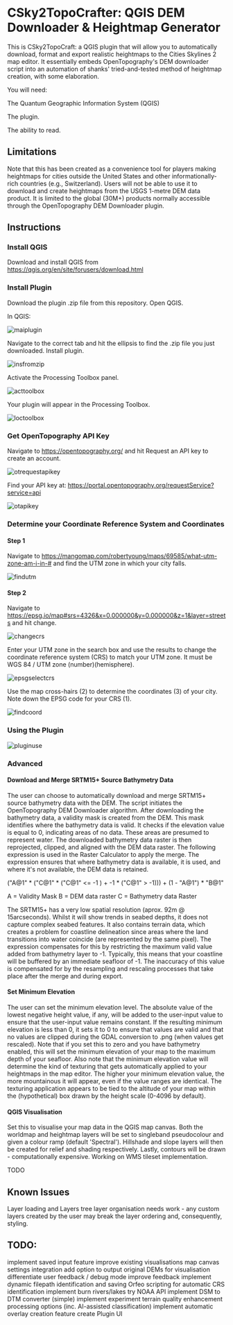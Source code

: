 # CSky2TopoCrafter: QGIS DEM Downloader & Heightmap Generator
This is CSky2TopoCraft: a QGIS plugin that will allow you to automatically download, format and export realistic heightmaps to the Cities Skylines 2 map editor. It essentially embeds OpenTopography's DEM downloader script into an automation of shanks' tried-and-tested method of heightmap creation, with some elaboration.

You will need:

The Quantum Geographic Information System (QGIS)

The plugin.

The ability to read.

## Limitations
Note that this has been created as a convenience tool for players making heightmaps for cities outside the United States and other informationally-rich countries (e.g., Switzerland). Users will not be able to use it to download and create heightmaps from the USGS 1-metre DEM data product. It is limited to the global (30M+) products normally accessible through the OpenTopography DEM Downloader plugin.

## Instructions

### Install QGIS
Download and install QGIS from https://qgis.org/en/site/forusers/download.html
### Install Plugin
Download the plugin .zip file from this repository. Open QGIS.

In QGIS:

![maiplugin](images/maiplugin.png)

Navigate to the correct tab and hit the ellipsis to find the .zip file you just downloaded. Install plugin.

![insfromzip](images/insfromzip.png)

Activate the Processing Toolbox panel.

![acttoolbox](images/acttoolbox.png)

Your plugin will appear in the Processing Toolbox.

![loctoolbox](images/loctoolbox.png)

### Get OpenTopography API Key
Navigate to https://opentopography.org/ and hit Request an API key to create an account.

![otrequestapikey](images/otrequestapikey.png)

Find your API key at: https://portal.opentopography.org/requestService?service=api

![otapikey](images/otapikey.png)

### Determine your Coordinate Reference System and Coordinates
#### Step 1
Navigate to https://mangomap.com/robertyoung/maps/69585/what-utm-zone-am-i-in-# and find the UTM zone in which your city falls.

![findutm](images/findutm.png)

#### Step 2
Navigate to https://epsg.io/map#srs=4326&x=0.000000&y=0.000000&z=1&layer=streets and hit change. 

![changecrs](images/epsgchangecrs.png)

Enter your UTM zone in the search box and use the results to change the coordinate reference system (CRS) to match your UTM zone. It must be WGS 84 / UTM zone (number)(hemisphere).

![epsgselectcrs](images/epsgselectcrs.png)

Use the map cross-hairs (2) to determine the coordinates (3) of your city. Note down the EPSG code for your CRS (1).

![findcoord](images/findcoord.png)
### Using the Plugin

![pluginuse](images/pluginuse.png)

### Advanced
#### Download and Merge SRTM15+ Source Bathymetry Data
The user can choose to automatically download and merge SRTM15+ source bathymetry data with the DEM. The script initiates the OpenTopography DEM Downloader algorithm. After downloading the bathymetry data, a validity mask is created from the DEM. This mask identifies where the bathymetry data is valid. It checks if the elevation value is equal to 0, indicating areas of no data. These areas are presumed to represent water. The downloaded bathymetry data raster is then reprojected, clipped, and aligned with the DEM data raster. The following expression is used in the Raster Calculator to apply the merge. The expression ensures that where bathymetry data is available, it is used, and where it's not available, the DEM data is retained. 

("A@1" * ("C@1" * ("C@1" <= -1 ) + -1 * ("C@1" > -1))) + (1 - "A@1") * "B@1"

A = Validity Mask
B = DEM data raster
C = Bathymetry data Raster

The SRTM15+ has a very low spatial resolution (aprox. 92m @ 15arcseconds). Whilst it will show trends in seabed depths, it does not capture complex seabed features. It also contains terrain data, which creates a problem for coastline delineation since areas where the land transitions into water coincide (are represented by the same pixel). The expression compensates for this by restricting the maximum valid value added from bathymetry layer to -1. Typically, this means that your coastline will be buffered by an immediate seafloor of -1. The inaccuracy of this value is compensated for by the resampling and rescaling processes that take place after the merge and during export.

#### Set Minimum Elevation
The user can set the minimum elevation level. The absolute value of the lowest negative height value, if any, will be added to the user-input value to ensure that the user-input value remains constant. If the resulting minimum elevation is less than 0, it sets it to 0 to ensure that values are valid and that no values are clipped during the GDAL conversion to .png (when values get rescaled). Note that if you set this to zero and you have bathymetry enabled, this will set the minimum elevation of your map to the maximum depth of your seafloor. Also note that the minimum elevation value will determine the kind of texturing that gets automatically applied to your heightmaps in the map editor. The higher your minimum elevation value, the more mountainous it will appear, even if the value ranges are identical. The texturing application appears to be tied to the altitude of your map within the (hypothetical) box drawn by the height scale (0-4096 by default).

#### QGIS Visualisation
Set this to visualise your map data in the QGIS map canvas. Both the worldmap and heightmap layers will be set to singleband pseudocolour and given a colour ramp (default 'Spectral'). Hillshade and slope layers will then be created for relief and shading respectively. Lastly, contours will be drawn - computationally expensive. Working on WMS tileset implementation.

TODO

## Known Issues
Layer loading and Layers tree layer organisation needs work - any custom layers created by the user may break the layer ordering and, consequently, styling.

## TODO:
implement saved input feature
improve existing visualisations
map canvas settings integration
add option to output original DEMs for visualisation
differentiate user feedback / debug mode
improve feedback
implement dynamic filepath identification and saving
Orfeo scripting for automatic CRS identification
implement burn rivers/lakes
try NOAA API
implement DSM to DTM converter (simple)
implement experiment terrain quality enhancement processing options (inc. AI-assisted classification)
implement automatic overlay creation feature
create Plugin UI


